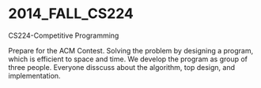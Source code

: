 2014_FALL_CS224
===============

CS224-Competitive Programming

Prepare for the ACM Contest. Solving the problem by designing a program, which is efficient to space and time.
We develop the program as group of three people. Everyone disscuss about the algorithm, top design, and implementation.
